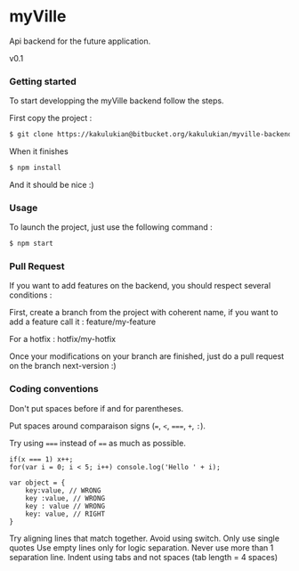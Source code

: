 # myVille
Api backend for the future application.

v0.1


### Getting started
To start developping the myVille backend follow the steps.

First copy the project :
```bash
$ git clone https://kakulukian@bitbucket.org/kakulukian/myville-backend.git
```
When it finishes
```bash
$ npm install
```
And it should be nice :)

### Usage
To launch the project, just use the following command :
```bash
$ npm start
```
### Pull Request
If you want to add features on the backend, you should respect several conditions :

First, create a branch from the project with coherent name, if you want to add a feature call it : feature/my-feature

For a hotfix : hotfix/my-hotfix

Once your modifications on your branch are finished, just do a pull request on the branch next-version :)


### Coding conventions

Don't put spaces before if and for parentheses.

Put spaces around comparaison signs (`=`, `<`, `===`, `+`, `:`).

Try using `===` instead of `==` as much as possible.

```
if(x === 1) x++;
for(var i = 0; i < 5; i++) console.log('Hello ' + i);

var object = {
	key:value, // WRONG
	key :value, // WRONG
	key : value // WRONG
	key: value, // RIGHT
}
```
Try aligning lines that match together.
Avoid using switch.
Only use single quotes
Use empty lines only for logic separation. Never use more than 1 separation line.
Indent using tabs and not spaces (tab length = 4 spaces)
